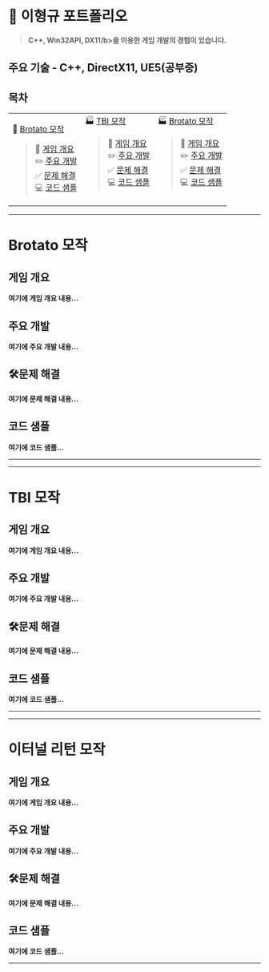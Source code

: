 # 📑 이형규 포트폴리오
>   <b>C++, Win32API, DX11/b>을 이용한 게임 개발의 경험이 있습니다. <br>

## <b> 주요 기술 - C++, DirectX11, UE5(공부중) </b>

## 목차

<table>
  <tbody>
    <tr>
      <td valign="top">
       <a>
        
 🍴 [Brotato 모작](#brotato-모작) <br>
 > 🧩 [게임 개요](#게임-개요) <br>
 ✏️ [주요 개발](#주요-개발) <br>
  ✅ [문제 해결](#문제-해결) <br>
  💻 [코드 샘플](#코드-샘플)
       </a>
      </td>
      <td valign="top">
      <a>
 🏭 [TBI 모작](#tbi-모작) <br>
 
 > 🧩 [게임 개요](#게임-개요-1) <br>
 ✏️ [주요 개발](#주요-개발-1) <br>
  ✅ [문제 해결](#문제-해결-1) <br>
  💻 [코드 샘플](#코드-샘플-1)
      </a>
      </td>
      <td valign="top">
      <a>
 🏭 [Brotato 모작](#이터널리턴-모작) <br>
 
 > 🧩 [게임 개요](#게임-개요-2) <br>
 ✏️ [주요 개발](#주요-개발-2) <br>
  ✅ [문제 해결](#문제-해결-2) <br>
  💻 [코드 샘플](#코드-샘플-2)
      </a>
      </td>
    </tr>
  </tbody>
</table>


---

# Brotato 모작

## 게임 개요
여기에 게임 개요 내용...

## 주요 개발
여기에 주요 개발 내용...

## 🛠️문제 해결
여기에 문제 해결 내용...

## 코드 샘플
여기에 코드 샘플...

---

---

# TBI 모작


## 게임 개요
여기에 게임 개요 내용...

## 주요 개발
여기에 주요 개발 내용...

## 🛠️문제 해결
여기에 문제 해결 내용...

## 코드 샘플
여기에 코드 샘플...

---


---

# 이터널 리턴 모작

## 게임 개요
여기에 게임 개요 내용...

## 주요 개발
여기에 주요 개발 내용...

## 🛠️문제 해결
여기에 문제 해결 내용...

## 코드 샘플
여기에 코드 샘플...

---


